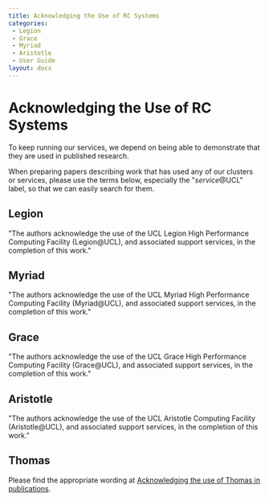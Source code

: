 ```yaml
---
title: Acknowledging the Use of RC Systems
categories:
 - Legion
 - Grace
 - Myriad
 - Aristotle
 - User Guide
layout: docs
---
```


# Acknowledging the Use of RC Systems

To keep running our services, we depend on being able to demonstrate that
they are used in published research.

When preparing papers describing work that has used any of our clusters or
services, please use the terms below, especially the "*service*@UCL" label,
so that we can easily search for them.

## Legion

"The authors acknowledge the use of the UCL Legion High Performance
Computing Facility (Legion@UCL), and associated support services, in the
completion of this work."

## Myriad

"The authors acknowledge the use of the UCL Myriad High Performance
Computing Facility (Myriad@UCL), and associated support services, in the
completion of this work."

## Grace

"The authors acknowledge the use of the UCL Grace High Performance
Computing Facility (Grace@UCL), and associated support services, in the
completion of this work."

## Aristotle

"The authors acknowledge the use of the UCL Aristotle Computing Facility
(Aristotle@UCL), and associated support services, in the completion of
this work."

## Thomas

Please find the appropriate wording at [Acknowledging the use of Thomas in publications](Thomas.md#Acknowledging_the_use_of_Thomas_in_publications).

